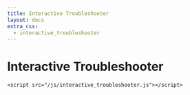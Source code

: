 ```yaml
---
title: Interactive Troubleshooter
layout: docs
extra_css:
  - interactive_troubleshooter
---
```


# Interactive Troubleshooter

<div id="interactive_troubleshooter">
    <div id="troubleshooter"></div>
    <a id="resetbtnattop" style="display: none;" href="">Troubleshoot another issue</a>

    <script src="/js/interactive_troubleshooter.js"></script>
</div>
